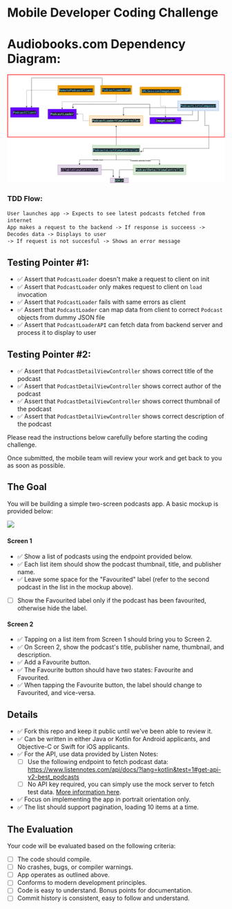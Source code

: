 # Mobile Developer Coding Challenge

# Audiobooks.com Dependency Diagram:

![Alt text](/Images/AudioBooksDependencyDiagram.png "Audiobooks Overview")


### TDD Flow:
```
User launches app -> Expects to see latest podcasts fetched from internet
App makes a request to the backend -> If response is succeess -> Decodes data -> Displays to user
-> If request is not succesful -> Shows an error message
```

## Testing Pointer #1:
- ✅ Assert that `PodcastLoader` doesn't make a request to client on init
- ✅ Assert that `PodcastLoader` only makes request to client on `load` invocation
- ✅ Assert that `PodcastLoader` fails with same errors as client
- ✅ Assert that `PodcastLoader` can map data from client to correct `Podcast` objects from dummy JSON file
- ✅ Assert that `PodcastLoaderAPI` can fetch data from backend server and process it to display to user

## Testing Pointer #2:
- ✅ Assert that `PodcastDetailViewController` shows correct title of the podcast
- ✅ Assert that `PodcastDetailViewController` shows correct author of the podcast
- ✅ Assert that `PodcastDetailViewController` shows correct thumbnail of the podcast
- ✅ Assert that `PodcastDetailViewController` shows correct description of the podcast

Please read the instructions below carefully before starting the coding challenge.

Once submitted, the mobile team will review your work and get back to you as soon as possible.

## The Goal

You will be building a simple two-screen podcasts app. A basic mockup is provided below:

[![](https://i.imgur.com/yi8w1s8.png)](https://i.imgur.com/yi8w1s8.png)

#### Screen 1

- ✅ Show a list of podcasts using the endpoint provided below.
- ✅ Each list item should show the podcast thumbnail, title, and publisher name.
- ✅ Leave some space for the "Favourited" label (refer to the second podcast in the list in the mockup above).
- [ ] Show the Favourited label only if the podcast has been favourited, otherwise hide the label.

#### Screen 2

- ✅ Tapping on a list item from Screen 1 should bring you to Screen 2.
- ✅ On Screen 2, show the podcast's title, publisher name, thumbnail, and description.
- ✅ Add a Favourite button.
- ✅ The Favourite button should have two states: Favourite and Favourited.
- ✅ When tapping the Favourite button, the label should change to Favourited, and vice-versa.

## Details

- ✅ Fork this repo and keep it public until we've been able to review it.
- ✅ Can be written in either Java or Kotlin for Android applicants, and Objective-C or Swift for iOS applicants.
- ✅ For the API, use data provided by Listen Notes:
     - [ ] Use the following endpoint to fetch podcast data: https://www.listennotes.com/api/docs/?lang=kotlin&test=1#get-api-v2-best_podcasts
     - [ ] No API key required, you can simply use the mock server to fetch test data. [More information here](https://www.listennotes.help/article/48-how-to-test-the-podcast-api-without-an-api-key "More information here").
- ✅ Focus on implementing the app in portrait orientation only.
- ✅ The list should support pagination, loading 10 items at a time.

## The Evaluation

Your code will be evaluated based on the following criteria:

- [ ] The code should compile.
- [ ] No crashes, bugs, or compiler warnings.
- [ ] App operates as outlined above.
- [ ] Conforms to modern development principles.
- [ ] Code is easy to understand. Bonus points for documentation.
- [ ] Commit history is consistent, easy to follow and understand.
